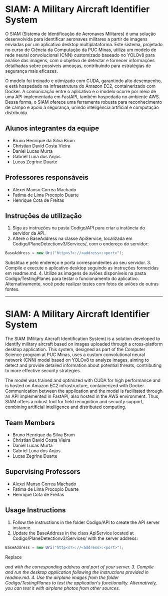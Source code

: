# SIAM: A Military Aircraft Identifier System

O SIAM (Sistema de Identificação de Aeronaves Militares) é uma solução desenvolvida para identificar aeronaves militares a partir de imagens enviadas por um aplicativo desktop multiplataforma. Este sistema, projetado no curso de Ciência da Computação da PUC Minas, utiliza um modelo de rede neural convolucional (CNN) customizado baseado no YOLOv8 para análise das imagens, com o objetivo de detectar e fornecer informações detalhadas sobre possíveis ameaças, contribuindo para estratégias de segurança mais eficazes.

O modelo foi treinado e otimizado com CUDA, garantindo alto desempenho, e está hospedado na infraestrutura do Amazon EC2, containerizado com Docker. A comunicação entre o aplicativo e o modelo ocorre por meio de uma API implementada em FastAPI, também hospedada no ambiente AWS. Dessa forma, o SIAM oferece uma ferramenta robusta para reconhecimento de campo e apoio à segurança, unindo inteligência artificial e computação distribuída.

## Alunos integrantes da equipe

* Bruno Henrique da Silva Brum
* Christian David Costa Vieira
* Daniel Lucas Murta
* Gabriel Luna dos Anjos
* Lucas Zegrine Duarte

## Professores responsáveis

* Alexei Manso Correa Machado 
* Fatima de Lima Procopio Duarte
* Henrique Cota de Freitas 

## Instruções de utilização

1. Siga as instruções na pasta Codigo/API para criar a instância do servidor da API.
2. Altere o BaseAddress na classe ApiService, localizada em Codigo/PlaneDetectionv3/Services/, com o endereço do servidor:
  ```csharp
  BaseAddress = new Uri("http<s?>://<address>:<port>");
  ```
  Substitua <endereco> e <porta> pelo endereço e porta correspondentes ao seu servidor.
3. Compile e execute o aplicativo desktop seguindo as instruções fornecidas em readme.md.
4. Utilize as imagens de aviões disponíveis na pasta Codigo/TestingPlanes para testar o funcionamento do aplicativo.
  Alternativamente, você pode realizar testes com fotos de aviões de outras fontes.

---

# SIAM: A Military Aircraft Identifier System

The SIAM (Military Aircraft Identification System) is a solution developed to identify military aircraft based on images uploaded through a cross-platform desktop application. This system, designed as part of the Computer Science program at PUC Minas, uses a custom convolutional neural network (CNN) model based on YOLOv8 to analyze images, aiming to detect and provide detailed information about potential threats, contributing to more effective security strategies.

The model was trained and optimized with CUDA for high performance and is hosted on Amazon EC2 infrastructure, containerized with Docker. Communication between the application and the model is facilitated through an API implemented in FastAPI, also hosted in the AWS environment. Thus, SIAM offers a robust tool for field recognition and security support, combining artificial intelligence and distributed computing.

## Team Members

* Bruno Henrique da Silva Brum
* Christian David Costa Vieira
* Daniel Lucas Murta
* Gabriel Luna dos Anjos
* Lucas Zegrine Duarte

## Supervising Professors

* Alexei Manso Correa Machado 
* Fatima de Lima Procopio Duarte
* Henrique Cota de Freitas 

## Usage Instructions

1. Follow the instructions in the folder Codigo/API to create the API server instance.
2. Update the BaseAddress in the class ApiService located at Codigo/PlaneDetectionv3/Services/ with the server address:
  ```csharp
  BaseAddress = new Uri("http<s?>://<address>:<port>");
  ```
  Replace <address> and <port> with the corresponding address and port of your server.
3. Compile and run the desktop application following the instructions provided in readme.md.
4. Use the airplane images from the folder Codigo/TestingPlanes to test the application's functionality.
  Alternatively, you can test it with airplane photos from other sources.
